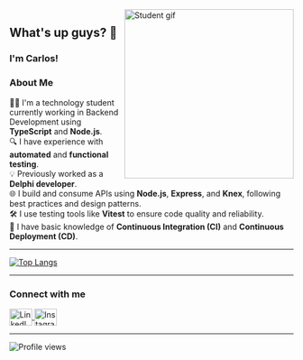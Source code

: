 <img align="right" width="300" src="https://c.tenor.com/hVaXfMG1rIMAAAAC/education-students.gif" alt="Student gif">

## What's up guys? 👋  
### I'm Carlos!  

### About Me

👨‍💻 I'm a technology student currently working in Backend Development using **TypeScript** and **Node.js**.  
🔍 I have experience with **automated** and **functional testing**.  
💡 Previously worked as a **Delphi developer**.  
🌐 I build and consume APIs using **Node.js**, **Express**, and **Knex**, following best practices and design patterns.  
🛠️ I use testing tools like **Vitest** to ensure code quality and reliability.  
🚀 I have basic knowledge of **Continuous Integration (CI)** and **Continuous Deployment (CD)**.

---

[![Top Langs](https://github-readme-stats.vercel.app/api/top-langs/?username=carloseocandido&layout=compact&theme=dark)](https://github.com/carloseocandido/github-readme-stats)

---

### Connect with me

<p align="left">
  <a href="https://www.linkedin.com/in/carlos-candido" target="blank">
    <img align="center" src="https://raw.githubusercontent.com/rahuldkjain/github-profile-readme-generator/master/src/images/icons/Social/linked-in-alt.svg" alt="LinkedIn" height="30" width="40" />
  </a>
  <a href="https://instagram.com/carloseocandido" target="blank">
    <img align="center" src="https://raw.githubusercontent.com/rahuldkjain/github-profile-readme-generator/master/src/images/icons/Social/instagram.svg" alt="Instagram" height="30" width="40" />
  </a>
</p>

---

<p align="left">
  <img src="https://komarev.com/ghpvc/?username=carloseocandido&label=Profile%20views&color=0e75b6&style=flat" alt="Profile views" />
</p>
